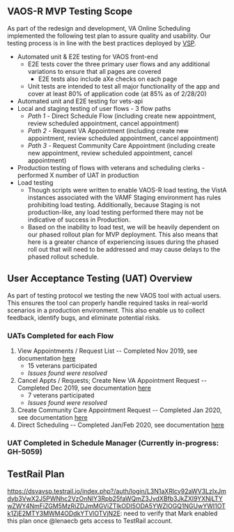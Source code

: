 ## VAOS-R MVP Testing Scope
As part of the redesign and development, VA Online Scheduling implemented the following test plan to assure quality and usability. Our testing process is in line with the best practices deployed by [VSP](https://github.com/department-of-veterans-affairs/va.gov-team/blob/master/platform/quality-assurance/process.md). 

- Automated unit & E2E testing for VAOS front-end
  - E2E tests cover the three primary user flows and any additional variations to ensure that all pages are covered
    - E2E tests also include aXe checks on each page
  - Unit tests are intended to test all major functionality of the app and cover at least 80% of application code (at 85% as of 2/28/20)
- Automated unit and E2E testing for vets-api
- Local and staging testing of user flows - 3 flow paths
  - *Path 1* - Direct Schedule Flow (including create new appointment, review scheduled appointment, cancel appointment)
  - *Path 2* - Request VA Appointment (including create new appointment, review scheduled appointment, cancel appointment)
  - *Path 3* - Request Community Care Appointment (including create new appointment, review scheduled appointment, cancel appointment)
- Production testing of flows with veterans and scheduling clerks - performed X number of UAT in production
- Load testing
   - Though scripts were written to enable VAOS-R load testing, the VistA instances associated with the VAMF Staging environment has rules prohibiting load testing.  Additionally, because Staging is not production-like, any load testing performed there may not be indicative of success in Production.
   - Based on the inability to load test, we will be heavily dependent on our phased rollout plan for MVP deployment. This also means that here is a greater chance of experiencing issues during the phased roll out that will need to be addressed and may cause delays to the phased rollout schedule.  

## User Acceptance Testing (UAT) Overview
As part of testing protocol we testing the new VAOS tool with actual users. This ensures the tool can properly handle required tasks in real-world scenarios in a production environment. This also enable us to collect feedback, identify bugs, and eliminate potential risks. 

### UATs Completed for each Flow
1. View Appointments / Request List -- Completed Nov 2019, see documentation [here](https://github.com/department-of-veterans-affairs/va.gov-team/tree/master/products/health-care/appointments/va-online-scheduling/research/november-2019-uat)
   - 15 veterans participated
   - *Issues found were resolved*
2. Cancel Appts / Requests; Create New VA Appointment Request -- Completed Dec 2019, see documentation [here](https://github.com/department-of-veterans-affairs/va.gov-team/tree/master/products/health-care/appointments/va-online-scheduling/research/december-2019-uat)
    - 7 veterans participated
    - *Issues found were resolved*
3. Create Community Care Appointment Request -- Completed Jan 2020, see documentation [here](https://github.com/department-of-veterans-affairs/va.gov-team/tree/master/products/health-care/appointments/va-online-scheduling/research/january-2020-uat)
4. Direct Scheduling -- Completed Jan/Feb 2020, see documentation [here](https://github.com/department-of-veterans-affairs/va.gov-team/tree/master/products/health-care/appointments/va-online-scheduling/research/feb-2020-uat-direct-schedule)

### UAT Completed in Schedule Manager (Currently in-progress: GH-5059)

## TestRail Plan
https://dsvavsp.testrail.io/index.php?/auth/login/L3N1aXRlcy92aWV3LzIxJmdyb3VwX2J5PWNhc2VzOnNlY3Rpb25faWQmZ3JvdXBfb3JkZXI9YXNjLTYwZWY4NmFiZGM5MzRiZDJmMGViZTlkODI5ODA5YWZlOGQ1NGUwYWI1OTk1ZjE2MTY3MWM4ODdkYTVlOTVjN2E:
need to verify that Mark enabled this plan once @lenaecb gets access to TestRail account.
